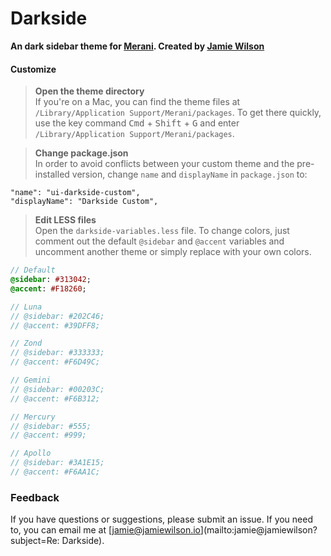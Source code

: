 # Darkside
**An dark sidebar theme for [Merani](https://getmerani.com). Created by [Jamie Wilson](http://jamiewilson.io)**

#### Customize

> **Open the theme directory**  
> If you're on a Mac, you can find the theme files at `/Library/Application Support/Merani/packages`. To get there quickly, use the key command <kbd>Cmd</kbd> + <kbd>Shift</kbd> + <kbd>G</kbd> and enter `/Library/Application Support/Merani/packages`.

> **Change package.json**  
> In order to avoid conflicts between your custom theme and the pre-installed version, change `name` and `displayName` in `package.json` to:

    "name": "ui-darkside-custom",
    "displayName": "Darkside Custom",

> **Edit LESS files**  
> Open the `darkside-variables.less` file. To change colors, just comment out the default `@sidebar` and `@accent` variables and uncomment another theme or simply replace with your own colors.

```sass
// Default
@sidebar: #313042;
@accent: #F18260;

// Luna
// @sidebar: #202C46;
// @accent: #39DFF8;

// Zond
// @sidebar: #333333;
// @accent: #F6D49C;

// Gemini
// @sidebar: #00203C;
// @accent: #F6B312;

// Mercury
// @sidebar: #555;
// @accent: #999;

// Apollo
// @sidebar: #3A1E15;
// @accent: #F6AA1C;
```

### Feedback
If you have questions or suggestions, please submit an issue. If you need to, you can email me at [jamie@jamiewilson.io](mailto:jamie@jamiewilson?subject=Re: Darkside).
